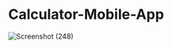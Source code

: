 # Calculator-Mobile-App

![Screenshot (248)](https://user-images.githubusercontent.com/97075043/229339941-64523ccf-4911-4d53-8296-4e3320987387.png)
